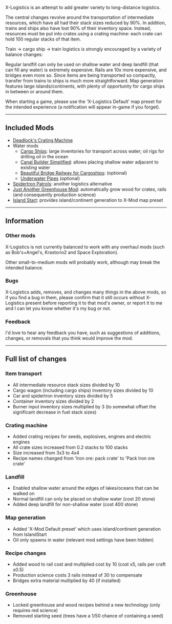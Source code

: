X-Logistics is an attempt to add greater variety to long-distance logistics.

The central changes revolve around the transportation of intermediate resources, which have all had their stack sizes reduced by 90%. In addition, trains and ships also have lost 90% of their inventory space. Instead, resources must be put into crates using a crating machine: each crate can hold 100 regular stacks of that item.

Train -> cargo ship -> train logistics is strongly encouraged by a variety of balance changes:

Regular landfill can only be used on shallow water and deep landfill (that can fill any water) is extremely expensive. Rails are 10x more expensive, and bridges even more so.
Since items are being transported so compactly, transfer from trains to ships is much more straightforward.
Map generation features large islands/continents, with plenty of opportunity for cargo ships in between or around them.

When starting a game, please use the 'X-Logistics Default' map preset for the intended experience (a notification will appear in-game if you forget).

---

## Included Mods

- [Deadlock's Crating Machine](https://mods.factorio.com/mod/DeadlockCrating)
- Water mods
    - [Cargo Ships](https://mods.factorio.com/mod/cargo-ships): large inventories for transport across water; oil rigs for drilling oil in the ocean
    - [Canal Builder Simplified](https://mods.factorio.com/mod/CanalBuilderMAV): allows placing shallow water adjacent to existing water
    - [Beautiful Bridge Railway for Cargoships](https://mods.factorio.com/mod/beautiful_bridge_railway_Cargoships): (optional)
    - [Underwater Pipes](https://mods.factorio.com/mod/underwater-pipes) (optional)
- [Spidertron Patrols](https://mods.factorio.com/mod/SpidertronPatrols): another logistics alternative
- [Just Another Greenhouse Mod](https://mods.factorio.com/mod/just-another-greenhouse): automatically grow wood for crates, rails (and consequently production science)
- [Island Start](https://mods.factorio.com/mod/IslandStart): provides island/continent generation to X-Mod map preset

---

## Information

### Other mods
X-Logistics is not currently balanced to work with any overhaul mods (such as Bob's+Angel's, Krastorio2 and Space Exploration).

Other small-to-medium mods will probably work, although may break the intended balance.

### Bugs
X-Logistics adds, removes, and changes many things in the above mods, so if you find a bug in them, please confirm that it still occurs without X-Logistics present before reporting it to that mod's owner, or report it to me and I can let you know whether it's my bug or not.

### Feedback
I'd love to hear any feedback you have, such as suggestions of additions, changes, or removals that you think would improve the mod.

---

## Full list of changes

### Item transport
- All intermediate resource stack sizes divided by 10
- Cargo wagon (including cargo ships) inventory sizes divided by 10
- Car and spidertron inventory sizes divided by 5
- Container inventory sizes divided by 2
- Burner input inventory sizes multiplied by 3 (to somewhat offset the significant decrease in fuel stack sizes)

### Crating machine
- Added crating recipes for seeds, explosives, engines and electric engines
- All crate sizes increased from 0.2 stacks to 100 stacks
- Size increased from 3x3 to 4x4
- Recipe names changed from 'Iron ore: pack crate' to 'Pack Iron ore crate'

### Landfill
- Enabled shallow water around the edges of lakes/oceans that can be walked on
- Normal landfill can only be placed on shallow water (cost 20 stone)
- Added deep landfill for non-shallow water (cost 400 stone)

### Map generation
- Added 'X-Mod Default preset' which uses island/continent generation from IslandStart
- Oil only spawns in water (relevant mod settings have been hidden)

### Recipe changes
- Added wood to rail cost and multiplied cost by 10 (cost x5, rails per craft x0.5)
- Production science costs 3 rails instead of 30 to compensate
- Bridges extra material multiplied by 40 (if installed)

### Greenhouse
- Locked greenhouse and wood recipes behind a new technology (only requires red science)
- Removed starting seed (trees have a 1/50 chance of containing a seed)
